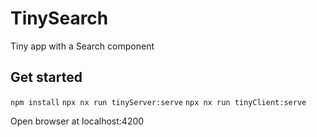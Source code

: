 # TinySearch

Tiny app with a Search component 

## Get started

`npm install`
`npx nx run tinyServer:serve`
`npx nx run tinyClient:serve`

Open browser at localhost:4200
